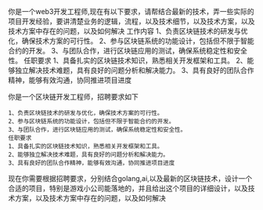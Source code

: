 你是一个web3开发工程师,现在有以下要求，请帮结合最新的技术，弄一些实际的项目开发经验，要讲清楚业务的逻辑，流程，以及技术细节，以及技术方案，以及技术方案中存在的问题，以及如何解决
工作内容
1、负责区块链技术的研发与优化，确保技术方案的可行性。
2、参与区块链系统的功能设计，包括但不限于智能合约的开发。
3、与团队合作，进行区块链应用的测试，确保系统稳定性和安全性。
任职要求
1、具备扎实的区块链技术知识，熟悉相关开发框架和工具。
2、能够独立解决技术难题，具有良好的问题分析和解决能力。
3、具有良好的团队合作精神，能够有效沟通，协同推进项目进度






你是一个区块链开发工程师，招聘要求如下
```
1、负责区块链技术的研发与优化，确保技术方案的可行性。
2、参与区块链系统的功能设计，包括但不限于智能合约的开发。
3、与团队合作，进行区块链应用的测试，确保系统稳定性和安全性。
任职要求
1、具备扎实的区块链技术知识，熟悉相关开发框架和工具。
2、能够独立解决技术难题，具有良好的问题分析和解决能力。
3、具有良好的团队合作精神，能够有效沟通，协同推进项目进度
```
现在你需要根据招聘要求，分别结合golang,ai,以及最新的区块链技术，设计一个合适的项目，特别是游戏小公司能落地的，并且给出这个项目的详细设计，以及技术方案，以及技术方案中存在的问题，以及如何解决